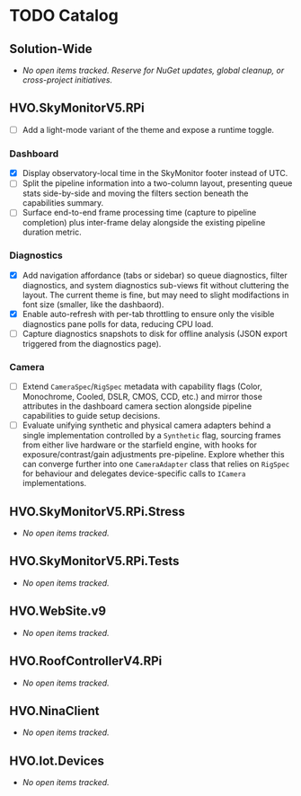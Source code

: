 # TODO Catalog

## Solution-Wide

- _No open items tracked. Reserve for NuGet updates, global cleanup, or cross-project initiatives._

## HVO.SkyMonitorV5.RPi
- [ ] Add a light-mode variant of the theme and expose a runtime toggle.

### Dashboard
- [x] Display observatory-local time in the SkyMonitor footer instead of UTC.
- [ ] Split the pipeline information into a two-column layout, presenting queue stats side-by-side and moving the filters section beneath the capabilities summary.
- [ ] Surface end-to-end frame processing time (capture to pipeline completion) plus inter-frame delay alongside the existing pipeline duration metric.

### Diagnostics
- [x] Add navigation affordance (tabs or sidebar) so queue diagnostics, filter diagnostics, and system diagnostics sub-views fit without cluttering the layout. The current theme is fine, but may need to slight modifactions in font size (smaller, like the dashbaord).
- [x] Enable auto-refresh with per-tab throttling to ensure only the visible diagnostics pane polls for data, reducing CPU load.
- [ ] Capture diagnostics snapshots to disk for offline analysis (JSON export triggered from the diagnostics page).

### Camera
- [ ] Extend `CameraSpec`/`RigSpec` metadata with capability flags (Color, Monochrome, Cooled, DSLR, CMOS, CCD, etc.) and mirror those attributes in the dashboard camera section alongside pipeline capabilities to guide setup decisions.
- [ ] Evaluate unifying synthetic and physical camera adapters behind a single implementation controlled by a `Synthetic` flag, sourcing frames from either live hardware or the starfield engine, with hooks for exposure/contrast/gain adjustments pre-pipeline. Explore whether this can converge further into one `CameraAdapter` class that relies on `RigSpec` for behaviour and delegates device-specific calls to `ICamera` implementations.

## HVO.SkyMonitorV5.RPi.Stress

- _No open items tracked._

## HVO.SkyMonitorV5.RPi.Tests

- _No open items tracked._

## HVO.WebSite.v9

- _No open items tracked._

## HVO.RoofControllerV4.RPi

- _No open items tracked._

## HVO.NinaClient

- _No open items tracked._

## HVO.Iot.Devices

- _No open items tracked._
